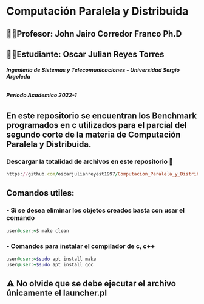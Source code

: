 # Computación Paralela y Distribuida
## 👨‍🏫**Profesor:** John Jairo Corredor Franco Ph.D
## 👨‍💻**Estudiante:** Oscar Julian Reyes Torres
###### ***Ingenieria de Sistemas y Telecomunicaciones - Universidad Sergio Argoleda*** 
###### ***Periodo Academico 2022-1***

## En este repositorio se encuentran los Benchmark programados en c utilizados para el parcial del segundo corte de la materia de Computación Paralela y Distribuida.

### **Descargar la totalidad de archivos en este repositorio** :floppy_disk: 
```ruby
https://github.com/oscarjulianreyest1997/Computacion_Paralela_y_Distribuida/tree/main/2do_Corte/Parcial/BenchMark_Parcial
```

## **Comandos utiles:**
### - Si se desea eliminar los objetos creados basta con usar el comando
```ruby
user@user:~$ make clean
```
### - Comandos para instalar el compilador de c, c++
```ruby
user@user:~$sudo apt install make
user@user:~$sudo apt install gcc
```
## :warning: **No olvide que se debe ejecutar el archivo únicamente el launcher.pl**
